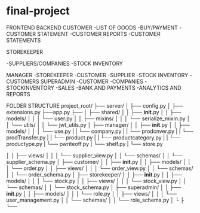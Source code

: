 # final-project
FRONTEND
BACKEND
 CUSTOMER
  -LIST OF GOODS
  -BUY/PAYMENT
  -CUSTOMER STATEMENT
  -CUSTOMER REPORTS
  -CUSTOMER STATEMENTS

 STOREKEEPER
   
   -SUPPLIERS/COMPANIES
   -STOCK INVENTORY

MANAGER
   -STOREKEEPER
   -CUSTOMER
   -SUPPLIER
   -STOCK INVENTORY
   -CUSTOMERS
SUPERADMIN
   -CUSTOMER
   -COMPANIES
   -STOCKINVENTORY
   -SALES
   -BANK AND PAYMENTS
   -ANALYTICS AND REPORTS

FOLDER STRUCTURE
   project_root/
├── server/
│   ├── config.py
│   ├── extensions.py
    ├──app.py
    ├──
│   ├── shared/
│   │   ├── __init__.py
│   │   ├── models/
│   │   │   └── user.py
│   │   ├── mixins/
│   │   │   └── serialize_mixin.py
│   │   └── utils/
│   │       └── jwt_utils.py
│   ├── manager/
│   │   ├── __init__.py
│   │   ├── models/
│   │   │   └── use.py
|   |      └── company.py
|   |      └── prodcnver.py
|   |      └── prodTransfer.py
|   |      └── product.py
|   |      └── productcategory.py
|   |      └── productype.py
|          └── pwriteoff.py
|          └── shelf.py
|          └── store.py
            
│   │   ├── views/
│   │   │   └── supplier_view.py
│   │   └── schemas/
│   │       └── supplier_schema.py
│   ├── customer/
│   │   ├── __init__.py
│   │   ├── models/
│   │   │   └── order.py
│   │   ├── views/
│   │   │   └── order_view.py
│   │   └── schemas/
│   │       └── order_schema.py
│   ├── storekeeper/
│   │   ├── __init__.py
│   │   ├── models/
│   │   │   └── stock.py
│   │   ├── views/
│   │   │   └── stock_view.py
│   │   └── schemas/
│   │       └── stock_schema.py
│   ├── superadmin/
│   │   ├── __init__.py
│   │   ├── models/
│   │   │   └── role.py
│   │   ├── views/
│   │   │   └── user_management.py
│   │   └── schemas/
│   │       └── role_schema.py
│   └
├
└── 
